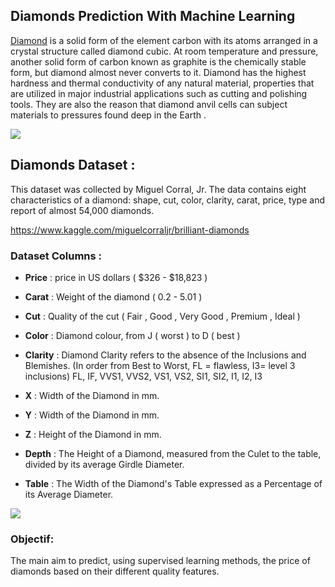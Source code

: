 ## Diamonds Prediction With Machine Learning

[Diamond](https://en.wikipedia.org/wiki/Diamond) is a solid form of the element carbon with its atoms arranged in a crystal structure called diamond cubic. At room temperature and pressure, another solid form of carbon known as graphite is the chemically stable form, but diamond almost never converts to it. Diamond has the highest hardness and thermal conductivity of any natural material, properties that are utilized in major industrial applications such as cutting and polishing tools. They are also the reason that diamond anvil cells can subject materials to pressures found deep in the Earth   .

![](https://github.com/ilona08/Diamonds/blob/master/Image/diamonds.jpg)

## Diamonds Dataset :
This dataset was collected by Miguel Corral, Jr. The data contains eight characteristics of a diamond: shape, cut, color, clarity, carat, price, type and report of almost 54,000 diamonds. 

https://www.kaggle.com/miguelcorraljr/brilliant-diamonds


### Dataset Columns :

 * **Price** : price in US dollars ( $326 - $18,823 ) 

 * **Carat** : Weight of the diamond ( 0.2 - 5.01 )

 * **Cut** : Quality of the cut ( Fair , Good , Very Good , Premium , Ideal )

 * **Color** : Diamond colour, from J ( worst ) to D ( best )

 * **Clarity** : Diamond Clarity refers to the absence of the Inclusions and Blemishes. (In order from Best to Worst, FL = flawless, I3= level 3 inclusions) FL, IF, VVS1, VVS2, VS1, VS2, SI1, SI2, I1, I2, I3 

 * **X** : Width of the Diamond in mm.

 * **Y** : Width of the Diamond in mm.

 * **Z** : Height of the Diamond in mm. 

 * **Depth** : The Height of a Diamond, measured from the Culet to the table, divided by its average Girdle Diameter.

 * **Table** : The Width of the Diamond's Table expressed as a Percentage of its Average Diameter.
 
 ![](https://github.com/ilona08/Diamonds/blob/master/Image/Diamond_features.jpg)

### Objectif:
The main aim to predict, using supervised learning methods, the price of diamonds based on their different quality features.
